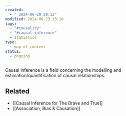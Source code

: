 ```yaml
---
created:
  - " 2024-06-20 20:12"
modified: 2024-06-23 23:10
tags:
  - "#causality"
  - "#causal-inference"
  - statistics
type:
  - map-of-content
status:
  - ongoing
---
```

Causal inference is a field concerning the modelling and estimation/quantification of causal relationships.

## Related
* [[Causal Inference for The Brave and True]]
* [[Association, Bias & Causation]]